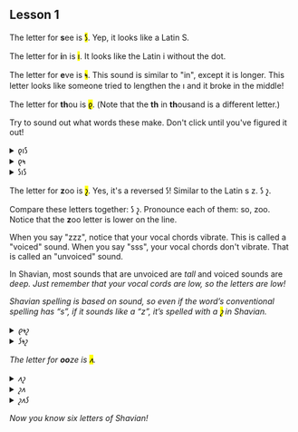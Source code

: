 ## Lesson 1

The letter for <strong>s</strong>ee is <mark>𐑕</mark>. Yep, it looks like a Latin S.

The letter for <strong>i</strong>n is <mark>𐑦</mark>. It looks like the Latin i without the dot.


The letter for <strong>e</strong>ve is <mark>𐑰</mark>. This sound is similar to "in", except it is longer. This letter looks like someone tried to lengthen the 𐑦 and it broke in the middle!


The letter for <strong>th</strong>ou is <mark>𐑞</mark>. (Note that the <strong>th</strong> in <strong>th</strong>ousand is a different letter.)


Try to sound out what words these make. Don't click until you've figured it out!

<details>
    <summary>𐑞𐑦𐑕</summary>
    <p>this</p>
</details>
<details>
    <summary>𐑞𐑰</summary>
    <p>thee</p>
</details>
<details>
    <summary>𐑕𐑦𐑕</summary>
    <p>sis</p>
</details>


The letter for <strong>z</strong>oo is <mark>𐑟</mark>. Yes, it's a reversed 𐑕! Similar to the Latin s z. 𐑕 𐑟.


Compare these letters together: 𐑕 𐑟. Pronounce each of them: so, zoo. Notice that the <strong>z</strong>oo letter is lower on the line.


When you say "zzz", notice that your vocal chords vibrate. This is called a "voiced" sound. When you say "sss", your vocal chords don't vibrate. That is called an "unvoiced" sound.

In Shavian, most sounds that are unvoiced are <em>tall</em> and voiced sounds are <em>deep</dem>. Just remember that your vocal cords are low, so the letters are low!

Shavian spelling is based on sound, so even if the word’s conventional spelling has “s”, if it sounds like a “z”, it’s spelled with a <mark>𐑟</mark> in Shavian.


<details>
    <summary>𐑞𐑰𐑟</summary>
    <p>these</p>
</details>
<details>
    <summary>𐑕𐑰𐑟</summary>
    <p>seize</p>
</details>


The letter for <strong>oo</strong>ze is <mark>𐑵</mark>.



<details>
    <summary>𐑵𐑟</summary>
    <p>ooze</p>
</details>
<details>
    <summary>𐑟𐑵</summary>
    <p>zoo</p>
</details>
<details>
    <summary>𐑟𐑵𐑕</summary>
    <p>Zeus</p>
</details>


Now you know six letters of Shavian!
